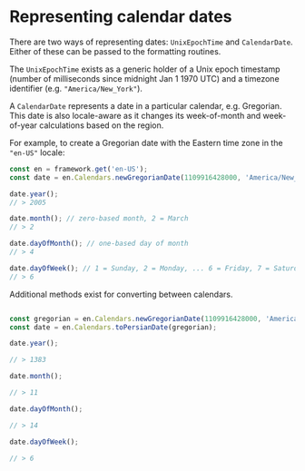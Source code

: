 # Representing calendar dates

There are two ways of representing dates: `UnixEpochTime` and `CalendarDate`. Either of these can be passed to the formatting routines.

The `UnixEpochTime` exists as a generic holder of a Unix epoch timestamp (number of milliseconds since midnight Jan 1 1970 UTC) and a timezone identifier (e.g. `"America/New_York"`).

A `CalendarDate` represents a date in a particular calendar, e.g. Gregorian. This date is also locale-aware as it changes its week-of-month and week-of-year calculations based on the region.

For example, to create a Gregorian date with the Eastern time zone in the `"en-US"` locale:

```typescript
const en = framework.get('en-US');
const date = en.Calendars.newGregorianDate(1109916428000, 'America/New_York');

date.year();
// > 2005

date.month(); // zero-based month, 2 = March
// > 2

date.dayOfMonth(); // one-based day of month
// > 4

date.dayOfWeek(); // 1 = Sunday, 2 = Monday, ... 6 = Friday, 7 = Saturday
// > 6
```

Additional methods exist for converting between calendars.

```typescript

const gregorian = en.Calendars.newGregorianDate(1109916428000, 'America/New_York');
const date = en.Calendars.toPersianDate(gregorian);

date.year();

// > 1383

date.month();

// > 11

date.dayOfMonth();

// > 14

date.dayOfWeek();

// > 6
